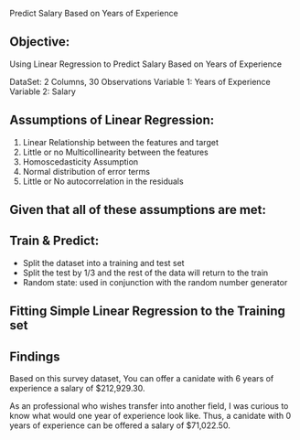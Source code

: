 Predict Salary Based on Years of Experience

Objective: 
-- 
Using Linear Regression to Predict Salary Based on Years of Experience

DataSet: 2 Columns, 30 Observations
Variable 1: Years of Experience
Variable 2: Salary

Assumptions of Linear Regression:
--
1. Linear Relationship between the features and target
2. Little or no Multicollinearity between the features
3. Homoscedasticity Assumption
4. Normal distribution of error terms
5. Little or No autocorrelation in the residuals

Given that all of these assumptions are met: 
--
Train & Predict:
--
- Split the dataset into a training and test set
- Split the test by 1/3 and the rest of the data will return to the train
- Random state: used in conjunction with the random number generator

Fitting Simple Linear Regression to the Training set
-- 
Findings
--
Based on this survey dataset, You can offer a canidate with 6 years of experience a salary of $212,929.30. 

As an professional who wishes transfer into another  field, I was curious to know what would one year of experience look like. 
Thus, a canidate with 0 years of experience can be offered a salary of $71,022.50. 


